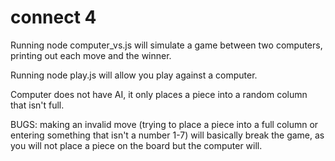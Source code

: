 # connect 4

Running node computer_vs.js will simulate a game between two computers, printing out each move and the winner.

Running node play.js will allow you play against a computer.

Computer does not have AI, it only places a piece into a random column that isn't full.

BUGS: making an invalid move (trying to place a piece into a full column or entering something that isn't a number 1-7) will basically break the game, as you will not place a piece on the board but the computer will.
